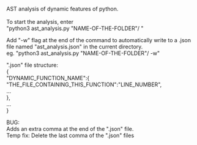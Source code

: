 AST analysis of dynamic features of python.<br />
<br />
To start the analysis, enter <br />
"python3 ast_analysis.py "NAME-OF-THE-FOLDER"/ "<br />

Add "-w" flag at the end of the command to automatically write to a .json file named "ast_analysis.json" in the current directory.<br />
eg. "python3 ast_analysis.py "NAME-OF-THE-FOLDER"/ -w"<br />

".json" file structure:<br />
{<br />
  "DYNAMIC_FUNCTION_NAME":{<br />
    "THE_FILE_CONTAINING_THIS_FUNCTION":"LINE_NUMBER",<br />
    ...<br />
  },<br />
  ...<br />
}<br />

BUG:<br />
Adds an extra comma at the end of the ".json" file.<br />
  Temp fix: Delete the last comma of the ".json" files <br />




